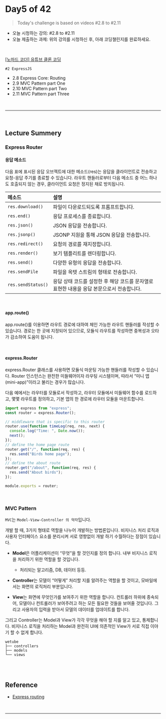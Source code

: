 # Day5 of 42

> Today's challenge is based on videos #2.8 to #2.11

- 오늘 시청하는 강의: #2.8 to #2.11
- 오늘 제출하는 과제: 위의 강의를 시청하신 후, 아래 코딩챌린지를 완료하세요.

<br/>

[[노마드 코더] 유튜브 클론 코딩](https://academy.nomadcoders.co/courses/enrolled/435438)

`#2 ExpressJS`

- 2.8 Express Core: Routing
- 2.9 MVC Pattern part One
- 2.10 MVC Pattern part Two
- 2.11 MVC Pattern part Three

<br/>

---

<br/>

## Lecture Summery

### Express Router

#### 응답 메소드

다음 표에 표시된 응답 오브젝트에 대한 메소드(res)는 응답을 클라이언트로 전송하고 요청-응답 주기를 종료할 수 있습니다. 라우트 핸들러로부터 다음 메소드 중 어느 하나도 호출되지 않는 경우, 클라이언트 요청은 정지된 채로 방치됩니다.

| 메소드             | 설명                                                                                      |
| :----------------- | :---------------------------------------------------------------------------------------- |
| `res.download()`   | 파일이 다운로드되도록 프롬프트합니다.                                                     |
| `res.end()`        | 응답 프로세스를 종료합니다.                                                               |
| `res.json()`       | JSON 응답을 전송합니다.                                                                   |
| `res.jsonp()`      | JSONP 지원을 통해 JSON 응답을 전송합니다.                                                 |
| `res.redirect()`   | 요청의 경로를 재지정합니다.                                                               |
| `res.render()`     | 보기 템플리트를 렌더링합니다.                                                             |
| `res.send()`       | 다양한 유형의 응답을 전송합니다.                                                          |
| `res.sendFile`     | 파일을 옥텟 스트림의 형태로 전송합니다.                                                   |
| `res.sendStatus()` | 응답 상태 코드를 설정한 후 해당 코드를 문자열로 표현한 내용을 응답 본문으로서 전송합니다. |

<br/>

#### app.route()

app.route()를 이용하면 라우트 경로에 대하여 체인 가능한 라우트 핸들러를 작성할 수 있습니다. 경로는 한 곳에 지정되어 있으므로, 모듈식 라우트를 작성하면 중복성과 오타가 감소하여 도움이 됩니다.

<br/>

#### express.Router

express.Router 클래스를 사용하면 모듈식 마운팅 가능한 핸들러를 작성할 수 있습니다. Router 인스턴스는 완전한 미들웨어이자 라우팅 시스템이며, 따라서 “미니 앱(mini-app)”이라고 불리는 경우가 많습니다.

다음 예에서는 라우터를 모듈로서 작성하고, 라우터 모듈에서 미들웨어 함수를 로드하고, 몇몇 라우트를 정의하고, 기본 앱의 한 경로에 라우터 모듈을 마운트합니다.

```js
import express from "express";
const router = express.Router();

// middleware that is specific to this router
router.use(function timeLog(req, res, next) {
  console.log("Time: ", Date.now());
  next();
});
// define the home page route
router.get("/", function(req, res) {
  res.send("Birds home page");
});
// define the about route
router.get("/about", function(req, res) {
  res.send("About birds");
});

module.exports = router;
```

<br/>

### MVC Pattern

`MVC`는 `Model-View-Controller 의 약자`입니다.

개발 할 때, 3가지 형태로 역할을 나누어 개발하는 방법론입니다.
비지니스 처리 로직과 사용자 인터페이스 요소를 분리시켜 서로 영향없이 개발 하기 수월하다는 장점이 있습니다.

- **Model**은 어플리케이션이 “무엇”을 할 것인지를 정의 합니다. 내부 비지니스 로직을 처리하기 위한 역할을 할 것입니다.
  - 처리되는 알고리즘, DB, 데이터 등등.
- **Controller**는 모델이 “어떻게” 처리할 지를 알려주는 역할을 할 것이고, 모바일에서는 화면의 로직처리 부분입니다.

- **View**는 화면에 무엇인가를 보여주기 위한 역할을 합니다. 컨트롤러 하위에 종속되어, 모델이나 컨트롤러가 보여주려고 하는 모든 필요한 것들을 보여줄 것입니다. 그리고 사용자의 입력을 받아서 모델의 데이터를 업데이트를 합니다.

그리고 Controller는 Model과 View가 각각 무엇을 해야 할 지를 알고 있고, 통제합니다. 비지니스 로직을 처리하는 Model과 완전히 UI에 의존적인 View가 서로 직접 이야기 할 수 없게 합니다.

```
wetube
├── controllers
├── models
└── views
```

<br/>

<br/>

## Reference

- [Express routing](https://expressjs.com/ko/guide/routing.html)

<br/>

---

<br/>
